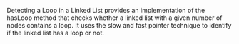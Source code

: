 Detecting a Loop in a Linked List provides an implementation of the hasLoop method that checks whether a linked list with a given number of nodes contains a loop. It uses the slow and fast pointer technique to identify if the linked list has a loop or not.